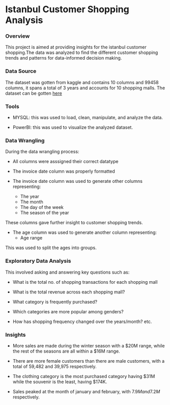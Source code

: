 # Istanbul Customer Shopping Analysis

### Overview
This project is aimed at providing insights for the istanbul customer shopping.The data was analyzed to find the different customer shopping trends and patterns for data-informed decision making.

### Data Source
The dataset was gotten from kaggle and contains 10 columns and 99458 columns, it spans a total of 3 years and accounts for 10 shopping malls. The dataset can be gotten [here](https://www.kaggle.com/datasets/mehmettahiraslan/customer-shopping-dataset)

### Tools
- MYSQL: 
  this was used to load, clean, manipulate, and analyze the data.

- PowerBI: 
  this was used to visualize the analyzed dataset.

### Data Wrangling
During the data wrangling process:
- All columns were asssigned their correct datatype

- The invoice date column was properly formatted

- The invoice date column was used to generate other columns representing:
  * The year
  * The month
  * The day of the week
  * The season of the year

These columns gave further insight to customer shopping trends.

- The age column was used to generate another column representing:
  * Age range

This was used to split the ages into groups.

### Exploratory Data Analysis
This involved asking and answering key questions such as:
- What is the total no. of shopping transactions for each shopping mall

- What is the total revenue across each shopping mall?

- What category is frequently purchased?

- Which categories are more popular among genders?

- How has shopping frequency changed over the years/month? etc.

### Insights
- More sales are made during the winter season with a $20M range, while the rest of the seasons are all within a $16M range.

- There are more female customers than there are male customers, with a total of 59,482 and 39,975 respectively.

- The clothing category is the most purchased category having $31M while the souvenir is the least, having $174K.

- Sales peaked at the month of january and february, with $7.9M and 7.2M$ respectively.

